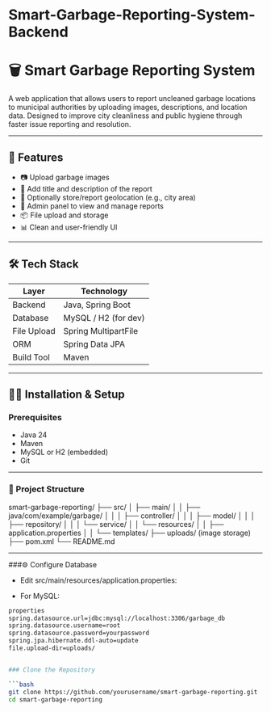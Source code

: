 # Smart-Garbage-Reporting-System-Backend

# **🗑️ Smart Garbage Reporting System**

A web application that allows users to report uncleaned garbage locations to municipal authorities by uploading images, descriptions, and location data. Designed to improve city cleanliness and public hygiene through faster issue reporting and resolution.

---

## 🚀 Features

- 📷 Upload garbage images
- 📝 Add title and description of the report
- 📍 Optionally store/report geolocation (e.g., city area)
- 🧾 Admin panel to view and manage reports
- 📦 File upload and storage
- 📊 Clean and user-friendly UI

---

## 🛠️ Tech Stack

| Layer      | Technology               |
|------------|--------------------------|
| Backend    | Java, Spring Boot        |
| Database   | MySQL / H2 (for dev)     |
| File Upload| Spring MultipartFile     |
| ORM        | Spring Data JPA          |
| Build Tool | Maven                    |

---

## 🧑‍💻 Installation & Setup

### Prerequisites

- Java 24
- Maven
- MySQL or H2 (embedded)
- Git

---
### 📁 Project Structure

smart-garbage-reporting/
├── src/
│ ├── main/
│ │ ├── java/com/example/garbage/
│ │ │ ├── controller/
│ │ │ ├── model/
│ │ │ ├── repository/
│ │ │ └── service/
│ │ └── resources/
│ │ ├── application.properties
│ │ └── templates/
├── uploads/ (image storage)
├── pom.xml
└── README.md

---

###⚙️ Configure Database

- Edit src/main/resources/application.properties:

- For MySQL:
```bash
properties
spring.datasource.url=jdbc:mysql://localhost:3306/garbage_db
spring.datasource.username=root
spring.datasource.password=yourpassword
spring.jpa.hibernate.ddl-auto=update
file.upload-dir=uploads/


### Clone the Repository

```bash
git clone https://github.com/yourusername/smart-garbage-reporting.git
cd smart-garbage-reporting
